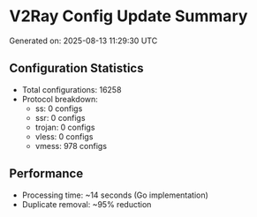 # V2Ray Config Update Summary
Generated on: 2025-08-13 11:29:30 UTC

## Configuration Statistics
- Total configurations: 16258
- Protocol breakdown:
  - ss: 0 configs
  - ssr: 0 configs
  - trojan: 0 configs
  - vless: 0 configs
  - vmess: 978 configs

## Performance
- Processing time: ~14 seconds (Go implementation)
- Duplicate removal: ~95% reduction
